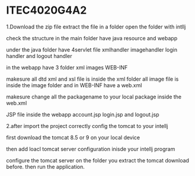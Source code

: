 # ITEC4020G4A2
1.Download the zip file extract the file in a folder open the folder with intllj 

check the structure in the main folder have java resource and webapp 

under the java folder have 4servlet file xmlhandler imagehandler login handler and logout handler 

in the webapp have 3 folder xml images WEB-INF 

makesure all dtd xml and xsl file is inside the xml folder all image file is inside the image folder and in WEB-INF have a web.xml 

makesure change all the packagename to your local package inside the web.xml 

JSP file inside the webapp account.jsp login.jsp and logout.jsp 

2.after import the project correctly config the tomcat to your intellj 

first download the tomcat 8.5 or 9 on your local device 

then add loacl tomcat server configuration inisde your intellj program

configure the tomcat server on the folder you extract the tomcat download before. then run the application.
